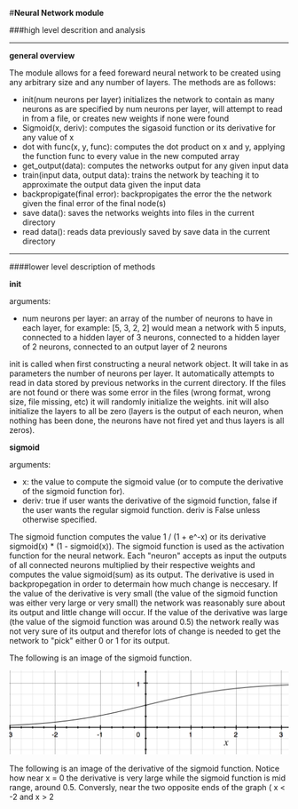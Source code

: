 #**Neural Network module** 


###high level descrition and analysis

---

**general overview**

The module allows for a feed foreward neural network to be created using any arbitrary size and any number of layers. The methods are as follows:

* init(num neurons per layer) initializes the network to contain as many neurons as are specified by num neurons per layer, will attempt to read in from a file, or creates new weights if none were found
* Sigmoid(x, deriv): computes the sigasoid function or its derivative for any value of x
* dot with func(x, y, func): computes the dot product on x and y, applying the function func to every value in the new computed array
* get_output(data): computes the networks output for any given input data
* train(input data, output data): trains the network by teaching it to approximate the output data given the input data
* backpropigate(final error): backpropigates the error the the network given the final error of the final node(s)
* save data(): saves the networks weights into files in the current directory
* read data(): reads data previously saved by save data in the current directory


---

####lower level description of methods

**init**

arguments:

* num neurons per layer: an array of the number of neurons to have in each layer, for example: [5, 3, 2, 2] would mean a network with 5 inputs, connected to a hidden layer of 3 neurons, connected to a hidden layer of 2 neurons, connected to an output layer of 2 neurons

init is called when first constructing a neural network object. It will take in as parameters the number of neurons per layer. It automatically attempts to read in data stored by previous networks in the current directory. If the files are not found or there was some error in the files (wrong format, wrong size, file missing, etc) it will randomly initialize the weights. init will also initialize the layers to all be zero (layers is the output of each neuron, when nothing has been done, the neurons have not fired yet and thus layers is all zeros).

**sigmoid**

arguments:

* x: the value to compute the sigmoid value (or to compute the derivative of the sigmoid function for).
* deriv: true if user wants the derivative of the sigmoid function, false if the user wants the regular sigmoid function. deriv is False unless otherwise specified. 


The sigmoid function computes the value 1 / (1 + e^-x) or its derivative sigmoid(x) * (1 - sigmoid(x)). The sigmoid function is used as the activation function for the neural network. Each "neuron" accepts as input the outputs of all connected neurons multiplied by their respective weights and computes the value sigmoid(sum) as its output. The derivative is used in backpropegation in order to determain how much change is neccesary. If the value of the derivative is very small (the value of the sigmoid function was either very large or very small) the network was reasonably sure about its output and little change will occur. If the value of the derivative was large (the value of the sigmoid function was around 0.5) the network really was not very sure of its output and therefor lots of change is needed to get the network to "pick" either 0 or 1 for its output.

The following is an image of the sigmoid function.


![sigmoid function picture](extra/sigmoid_image.png)

The following is an image of the derivative of the sigmoid function. Notice how near x = 0 the derivative is very large while the sigmoid function is mid range, around 0.5. Conversly, near the two opposite ends of the graph ( x < -2 and x > 2







